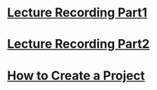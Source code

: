 # [Lecture Recording Part1](https://cnm-edu.zoom.us/rec/share/ZPfDCFNX5Dgc_CX-_XSWPoGw1s5Hpxov7NLtTTU30Pt0xPmxmNGfgVGbdWSoNb_3.Seqn6ht61oB2HUyX?startTime=1633968017000)
# [Lecture Recording Part2](https://cnm-edu.zoom.us/rec/share/Yyl4a0vY02_CIcsQp1mpdsTSPQFopIG8vPSR-GPe1c7VGl-kYO6nwGYnIHzIX5ES.YbTbCvXezd87rQvn?startTime=1633975412000)
# [How to Create a Project](https://cnm-edu.zoom.us/rec/share/avf_nifNVumbruJqDWnXvLp5k34demUNiC87dctSspX0ePJZ-cR4ZJ6u2D_kTlEH.ZHoDbV7Oo1J3mQjQ?startTime=1633964260000)